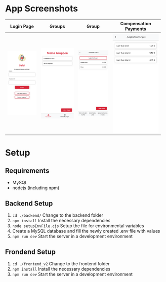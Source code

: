 # App Screenshots

| Login Page                                 | Groups                                   |Group|Compensation Payments|
| ------------------------------------------ | ------------------------------------------- |----|----|
| ![Login Page](demo_screenshots/signin.png) | ![Groups Page](demo_screenshots/groups.png) |![Group Page](demo_screenshots/group.png)|![CompensationPayments Page](demo_screenshots/compensation_payments.png)|

# Setup
## Requirements

- MySQL
- nodejs (including npm)

## Backend Setup

1. ```cd ./backend/``` Change to the backend folder
2. ```npm install``` Install the necessary dependencies
3. ```node setupEnvFile.cjs``` Setup the file for environmental variables
4. Create a MySQL database and fill the newly created .env file with values
5. ```npm run dev``` Start the server in a development environment

## Frondend Setup

1. ```cd ./frontend_v2``` Change to the frontend folder
2. ```npm install``` Install the necessary dependencies
3. ```npm run dev``` Start the server in a development environment
